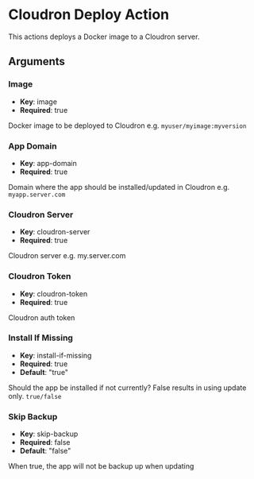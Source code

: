# Cloudron Deploy Action
This actions deploys a Docker image to a Cloudron server.

## Arguments
### Image
- **Key**: image
- **Required**: true

Docker image to be deployed to Cloudron e.g. `myuser/myimage:myversion`

### App Domain
- **Key**: app-domain
- **Required**: true

Domain where the app should be installed/updated in Cloudron e.g. `myapp.server.com`

### Cloudron Server
- **Key**: cloudron-server
- **Required**: true

Cloudron server e.g. my.server.com

### Cloudron Token
- **Key**: cloudron-token
- **Required**: true

Cloudron auth token

### Install If Missing
- **Key**: install-if-missing 
- **Required**: true
- **Default**: "true"

Should the app be installed if not currently? False results in using update only. `true/false`

### Skip Backup
- **Key**: skip-backup
- **Required**: false
- **Default**: "false"

When true, the app will not be backup up when updating

[//]: # (### Environment)

[//]: # (- **Key**: environment)

[//]: # (- **Required**: false)

[//]: # ()
[//]: # (Environment variables to be set. Note that this does not clear currently set environment variables which are not overwritten.)